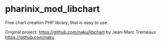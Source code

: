 # pharinix_mod_libchart
Free chart creation PHP library, that is easy to use.

Original project: https://github.com/naku/libchart by Jean-Marc Tremeaux <https://github.com/naku>